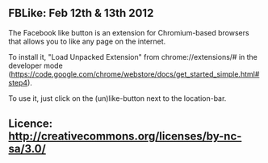 FBLike: Feb 12th & 13th 2012
-----------------------------------------------------------
The Facebook like button is an extension for Chromium-based browsers that allows you to like any page on the internet.

To install it, "Load Unpacked Extension" from chrome://extensions/# in the developer mode (https://code.google.com/chrome/webstore/docs/get_started_simple.html#step4).

To use it, just click on the (un)like-button next to the location-bar.

Licence: http://creativecommons.org/licenses/by-nc-sa/3.0/
-----------------------------------------------------------
